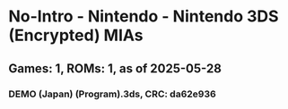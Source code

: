 # No-Intro - Nintendo - Nintendo 3DS (Encrypted) MIAs
## Games: 1, ROMs: 1, as of 2025-05-28

### DEMO (Japan) (Program).3ds, CRC: da62e936
